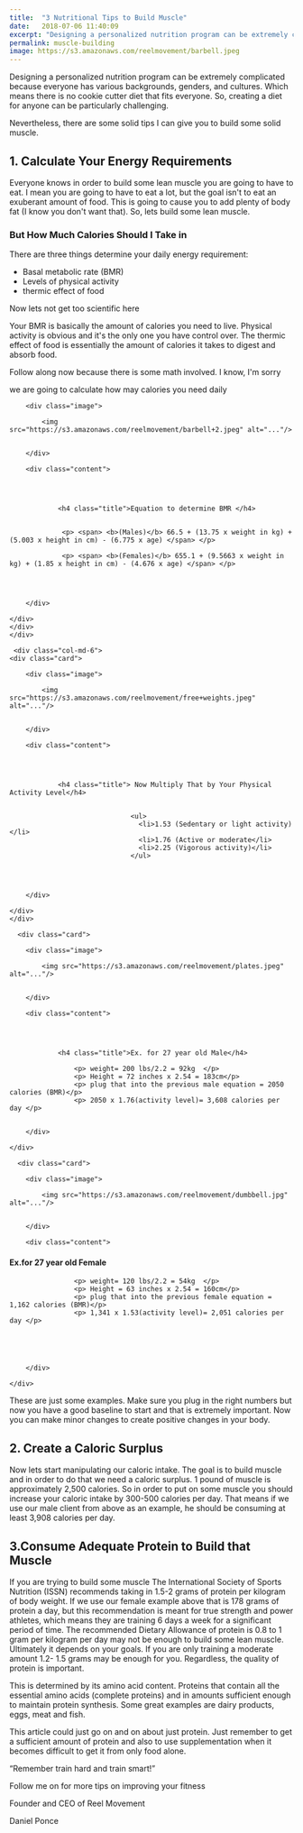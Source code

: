 ```yaml
---
title:  "3 Nutritional Tips to Build Muscle"
date:   2018-07-06 11:40:09
excerpt: "Designing a personalized nutrition program can be extremely complicated because everyone has various..."
permalink: muscle-building
image: https://s3.amazonaws.com/reelmovement/barbell.jpeg
---
```


<p> Designing a personalized nutrition program can be extremely complicated because everyone has various backgrounds, genders, and cultures. Which means there is no cookie cutter diet that fits everyone. So, creating a diet for anyone can be particularly challenging. </p>


<p>Nevertheless, there are some solid tips I can give you to build some solid muscle.</p>

<h2> 1. Calculate Your Energy Requirements</h2>

<p> Everyone knows in order to build some lean muscle you are going to have to eat. I mean you are going to have to eat a lot, but the goal isn't to eat an exuberant amount of food. This is going to cause you to add plenty of body fat (I know you don't want that). So, lets build some lean muscle.</p>

<h3>But How Much Calories Should I Take in</h3>



<p> There are three things determine your daily energy requirement: </p>

<ul>

  <li>Basal metabolic rate (BMR)</li>
  <li>Levels of physical activity</li>  
  <li>thermic effect of food </li> 
</ul>

<p> Now lets not get too scientific here </p>

<p>Your BMR is basically the amount of calories you need to live. Physical activity is obvious and it's the only one you have control over. The thermic effect of food is essentially the amount of calories it takes to digest and absorb food.</p>

<p> Follow along now because there is some math involved. I know, I'm sorry </p>
<p> we are going to calculate how may calories you need daily </p>


<div class="container">
  <div class="row">
  <div class="col-md-6">
   <div class="card">

        <div class="image">

            <img src="https://s3.amazonaws.com/reelmovement/barbell+2.jpeg" alt="..."/>


        </div>

        <div class="content">

          
            

                <h4 class="title">Equation to determine BMR </h4>

               
                 <p> <span> <b>(Males)</b> 66.5 + (13.75 x weight in kg) + (5.003 x height in cm) - (6.775 x age) </span> </p>
                 
                 <p> <span> <b>(Females)</b> 655.1 + (9.5663 x weight in kg) + (1.85 x height in cm) - (4.676 x age) </span> </p>


            

        </div>

    </div>
    </div>
    </div>

     <div class="col-md-6">
    <div class="card">

        <div class="image">

            <img src="https://s3.amazonaws.com/reelmovement/free+weights.jpeg" alt="..."/>


        </div>

        <div class="content">


            

                <h4 class="title"> Now Multiply That by Your Physical Activity Level</h4>


                                  <ul>
                                    <li>1.53 (Sedentary or light activity) </li>    
                                    <li>1.76 (Active or moderate</li>
                                    <li>2.25 (Vigorous activity)</li>
                                  </ul>


            

        </div>

    </div>
    </div>
  </div>

  <div class="container">
    <div class="row">
      <div class="col-md-6">

      <div class="card">

        <div class="image">

            <img src="https://s3.amazonaws.com/reelmovement/plates.jpeg" alt="..."/>


        </div>

        <div class="content">

          
            

                <h4 class="title">Ex. for 27 year old Male</h4>

                    <p> weight= 200 lbs/2.2 = 92kg  </p>
                    <p> Height = 72 inches x 2.54 = 183cm</p>
                    <p> plug that into the previous male equation = 2050 calories (BMR)</p> 
                    <p> 2050 x 1.76(activity level)= 3,608 calories per day </p>
            

        </div>

    </div>


  </div>    

   <div class="col-md-6">

      <div class="card">

        <div class="image">

            <img src="https://s3.amazonaws.com/reelmovement/dumbbell.jpg" alt="..."/>


        </div>

        <div class="content">

  

<h4 class="title">Ex.for 27 year old Female</h4>

                    <p> weight= 120 lbs/2.2 = 54kg  </p>
                    <p> Height = 63 inches x 2.54 = 160cm</p>
                    <p> plug that into the previous female equation = 1,162 calories (BMR)</p> 
                    <p> 1,341 x 1.53(activity level)= 2,051 calories per day </p>
            


            

        </div>

    </div>


  </div>    
   </div>
    </div>

<p> These are just some examples. Make sure you plug in the right numbers but now you have a good baseline to start and that is extremely important. Now you can make minor changes to create positive changes in your body.</p>



<h2>2. Create a Caloric Surplus</h2>

<p> Now lets start manipulating our caloric intake. The goal is to build muscle and in order to do that we need a caloric surplus. 1 pound of muscle is approximately 2,500 calories. So in order to put on some muscle you should increase your caloric intake by 300-500 calories per day. That means if we use our male client from above as an example, he should be consuming at least 3,908 calories per day.</p>

 

<h2> 3.Consume Adequate Protein to Build that Muscle</h2>



<p> If you are trying to build some muscle The International Society of Sports Nutrition (ISSN) recommends taking in 1.5-2 grams of protein per kilogram of body weight. If we use our female example above that is 178 grams of protein a day, but this recommendation is meant for true strength and power athletes, which means they are training 6 days a week for a significant period of time. The recommended Dietary Allowance of protein is 0.8 to 1 gram per kilogram per day may not be enough to build some lean muscle. Ultimately it depends on your goals. If you are only training a moderate amount 1.2- 1.5 grams may be enough for you. Regardless, the quality of protein is important. </p>

<p> This is determined by its amino acid content. Proteins that contain all the essential amino acids (complete proteins)  and in amounts sufficient enough to maintain protein synthesis. Some great examples are dairy products, eggs, meat and fish.</p>

<p> This article could just go on and on about just protein. Just remember to get a sufficient amount of protein and also to use supplementation when it becomes difficult to get it from only food alone.</p>



<p>“Remember train hard and train smart!”</p>

<p> Follow me on <a href="https://www.instagram.com/{{ site.instagram_username }}">
      <i class="icon fa fa-instagram"></i> 
    </a>for more tips on improving your fitness</p>

<p>Founder and CEO of Reel Movement</p>
 
<span class="script"> Daniel Ponce </span>